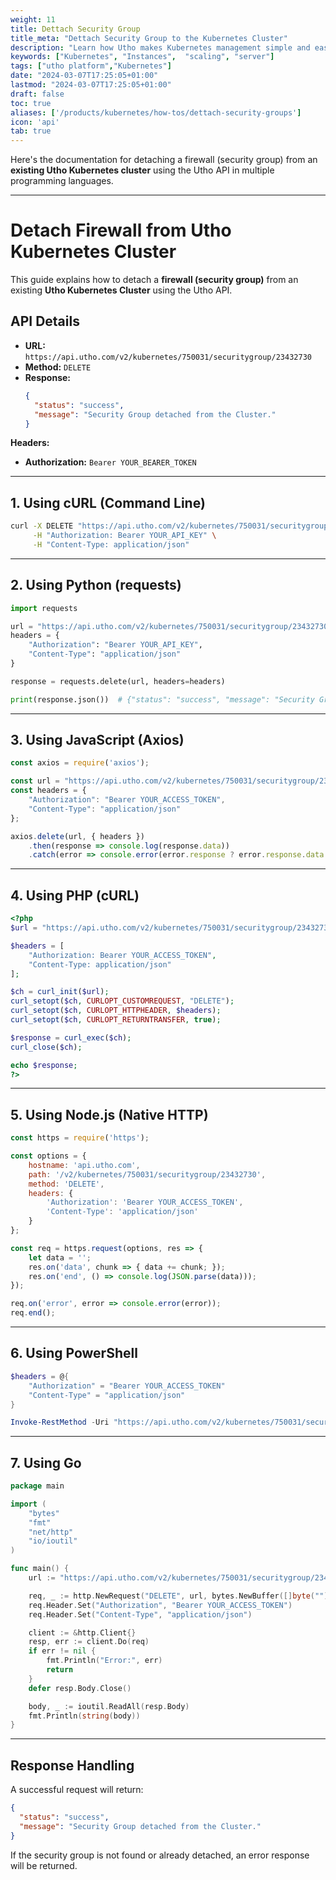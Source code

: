 ```yaml
---
weight: 11
title: Dettach Security Group
title_meta: "Dettach Security Group to the Kubernetes Cluster"
description: "Learn how Utho makes Kubernetes management simple and easy so you easily anticipate your kubernetes infrastructure costs"
keywords: ["Kubernetes", "Instances",  "scaling", "server"]
tags: ["utho platform","Kubernetes"]
date: "2024-03-07T17:25:05+01:00"
lastmod: "2024-03-07T17:25:05+01:00"
draft: false
toc: true
aliases: ['/products/kubernetes/how-tos/dettach-security-groups']
icon: 'api'
tab: true
---
```

Here's the documentation for detaching a firewall (security group) from an **existing Utho Kubernetes cluster** using the Utho API in multiple programming languages.

---

# **Detach Firewall from Utho Kubernetes Cluster**

This guide explains how to detach a **firewall (security group)** from an existing **Utho Kubernetes Cluster** using the Utho API.

## **API Details**

* **URL:** `https://api.utho.com/v2/kubernetes/750031/securitygroup/23432730`
* **Method:** `DELETE`
* **Response:**
  ```json
  {
    "status": "success",
    "message": "Security Group detached from the Cluster."
  }
  ```

**Headers:**

* **Authorization:** `Bearer YOUR_BEARER_TOKEN`

---

## **1. Using cURL (Command Line)**

```sh
curl -X DELETE "https://api.utho.com/v2/kubernetes/750031/securitygroup/23432730" \
     -H "Authorization: Bearer YOUR_API_KEY" \
     -H "Content-Type: application/json"
```

---

## **2. Using Python (requests)**

```python
import requests

url = "https://api.utho.com/v2/kubernetes/750031/securitygroup/23432730"
headers = {
    "Authorization": "Bearer YOUR_API_KEY",
    "Content-Type": "application/json"
}

response = requests.delete(url, headers=headers)

print(response.json())  # {"status": "success", "message": "Security Group detached from the Cluster."}
```

---

## **3. Using JavaScript (Axios)**

```javascript
const axios = require('axios');

const url = "https://api.utho.com/v2/kubernetes/750031/securitygroup/23432730";
const headers = {
    "Authorization": "Bearer YOUR_ACCESS_TOKEN",
    "Content-Type": "application/json"
};

axios.delete(url, { headers })
    .then(response => console.log(response.data))
    .catch(error => console.error(error.response ? error.response.data : error.message));
```

---

## **4. Using PHP (cURL)**

```php
<?php
$url = "https://api.utho.com/v2/kubernetes/750031/securitygroup/23432730";

$headers = [
    "Authorization: Bearer YOUR_ACCESS_TOKEN",
    "Content-Type: application/json"
];

$ch = curl_init($url);
curl_setopt($ch, CURLOPT_CUSTOMREQUEST, "DELETE");
curl_setopt($ch, CURLOPT_HTTPHEADER, $headers);
curl_setopt($ch, CURLOPT_RETURNTRANSFER, true);

$response = curl_exec($ch);
curl_close($ch);

echo $response;
?>
```

---

## **5. Using Node.js (Native HTTP)**

```javascript
const https = require('https');

const options = {
    hostname: 'api.utho.com',
    path: '/v2/kubernetes/750031/securitygroup/23432730',
    method: 'DELETE',
    headers: {
        'Authorization': 'Bearer YOUR_ACCESS_TOKEN',
        'Content-Type': 'application/json'
    }
};

const req = https.request(options, res => {
    let data = '';
    res.on('data', chunk => { data += chunk; });
    res.on('end', () => console.log(JSON.parse(data)));
});

req.on('error', error => console.error(error));
req.end();
```

---

## **6. Using PowerShell**

```powershell
$headers = @{
    "Authorization" = "Bearer YOUR_ACCESS_TOKEN"
    "Content-Type" = "application/json"
}

Invoke-RestMethod -Uri "https://api.utho.com/v2/kubernetes/750031/securitygroup/23432730" -Method Delete -Headers $headers
```

---

## **7. Using Go**

```go
package main

import (
	"bytes"
	"fmt"
	"net/http"
	"io/ioutil"
)

func main() {
	url := "https://api.utho.com/v2/kubernetes/750031/securitygroup/23432730"

	req, _ := http.NewRequest("DELETE", url, bytes.NewBuffer([]byte("")))
	req.Header.Set("Authorization", "Bearer YOUR_ACCESS_TOKEN")
	req.Header.Set("Content-Type", "application/json")

	client := &http.Client{}
	resp, err := client.Do(req)
	if err != nil {
		fmt.Println("Error:", err)
		return
	}
	defer resp.Body.Close()

	body, _ := ioutil.ReadAll(resp.Body)
	fmt.Println(string(body))
}
```

---

## **Response Handling**

A successful request will return:

```json
{
  "status": "success",
  "message": "Security Group detached from the Cluster."
}
```

If the security group is not found or already detached, an error response will be returned.
